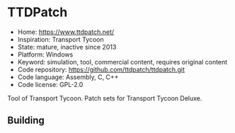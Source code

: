 # TTDPatch

- Home: https://www.ttdpatch.net/
- Inspiration: Transport Tycoon
- State: mature, inactive since 2013
- Platform: Windows
- Keyword: simulation, tool, commercial content, requires original content
- Code repository: https://github.com/ttdpatch/ttdpatch.git
- Code language: Assembly, C, C++
- Code license: GPL-2.0

Tool of Transport Tycoon.
Patch sets for Transport Tycoon Deluxe.

## Building
